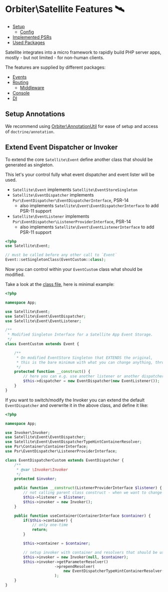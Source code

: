 # Orbiter\Satellite Features 🛰️

- [Setup](../#setup)
    - [Config](../#config)
- [Implemented PSRs](../#psrs)
- [Used Packages](../#used-packages)

Satellite integrates into a micro framework to rapidly build PHP server apps, mostly - but not limited - for non-human clients.

The features are supplied by different packages:

- [Events](feature-events.md)
- [Routing](feature-routing.md)
    - [Middleware](feature-middleware.md)
- [Console](feature-console.md)
- [DI](feature-di.md)

## Setup Annotations

We recommend using [Orbiter\AnnotationUtil](https://github.com/bemit/orbiter-annotations-util) for ease of setup and access of `doctrine/annotation`.

## Extend Event Dispatcher or Invoker

To extend the core `Satellite\Event` define another class that should be generated as singleton.

This let's your control fully what event dispatcher and event lister will be used.

- `Satellite\Event` implements `Satellite\EventStoreSingleton`
- `Satellite\EventDispatcher` implements `Psr\EventDispatcher\EventDispatcherInterface`, PSR-14
    - also implements `Satellite\Event\EventDispatcherInterface` to add PSR-11 support
- `Satellite\EventListener` implements `Psr\EventDispatcher\ListenerProviderInterface`, PSR-14
    - also implements `Satellite\Event\EventListenerInterface` to add PSR-11 support

```php
<?php
use Satellite\Event;

// must be called before any other call to `Event`
Event::setSingletonClass(EventCustom::class);
```

Now you can control within your `EventCustom` class what should be modified.
 
Take a look at the [class file](https://github.com/bemit/satellite/blob/master/src/Event.php), here is minimal example:

```php
<?php

namespace App;

use Satellite\Event;
use Satellite\Event\EventDispatcher;
use Satellite\Event\EventListener;

/**
 * Modified Singleton Interface for a Satellite App Event Storage.
 */
class EventCustom extends Event {

    /**
     * On modified EventStore Singleton that EXTENDS the original,
     * this is the bare minimum with what you can change anything, through switching the classes.
     */
    protected function __construct() {
        // here you can e.g. use another listener or another dispatcher at all
        $this->dispatcher = new EventDispatcher(new EventListener());
    }
}
```

If you want to switch/modify the Invoker you can extend the default `EventDispatcher` and overwrite it in the above class, and define it like:

```php
<?php

namespace App;

use Invoker\Invoker;
use Satellite\Event\EventDispatcher;
use Satellite\Event\EventDispatcherTypeHintContainerResolver;
use Psr\Container\ContainerInterface;
use Psr\EventDispatcher\ListenerProviderInterface;

class EventDispatcherCustom extends EventDispatcher {
    /**
     * @var \Invoker\Invoker
     */
    protected $invoker;

    public function __construct(ListenerProviderInterface $listener) {
        // not calling parent class construct - when we want to change the invoker class at all
        $this->listener = $listener;
        $this->invoker = new Invoker();
    }

    public function useContainer(ContainerInterface $container) {
        if($this->container) {
            // only one-time
            return;
        }

        $this->container = $container;

        // setup invoker with container and resolvers that should be used
        $this->invoker = new Invoker(null, $container);
        $this->invoker->getParameterResolver()
                      ->prependResolver(
                          new EventDispatcherTypeHintContainerResolver($container)
                      );
    }
}
``` 
